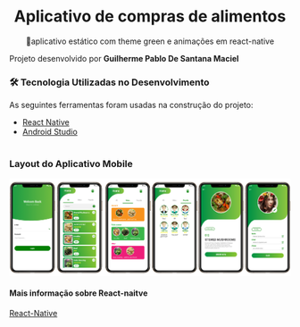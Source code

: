 <h1 align="center">Aplicativo de compras de alimentos</h1>
<p align="center">🚀aplicativo estático com theme green e animações em react-native</p>

Projeto desenvolvido por <strong> Guilherme Pablo De Santana Maciel </strong>

### 🛠 Tecnologia Utilizadas no Desenvolvimento 

As seguintes ferramentas foram usadas na construção do projeto:
  
- [React Native](https://reactnative.dev/)      
- [Android Studio](https://developer.android.com/studio)

#
### Layout do Aplicativo Mobile
![layout](https://github.com/PabloSanttana/Green-food-mobile-app-theme/blob/master/layoutAppFood.png)

#### Mais informação sobre React-naitve
[React-Native](https://reactnative.dev/)
